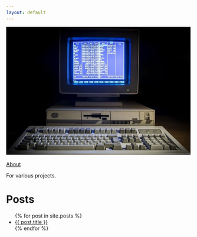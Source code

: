 ```yaml
---
layout: default
---
```

![PC](./assets/images/ibm_ps2_30_small.jpg)

[About](./about)

For various projects.

# Posts

<ul>
  {% for post in site.posts %}
    <li>
      <a href="{{ post.url }}">{{ post.title }}</a>
    </li>
  {% endfor %}
</ul>
